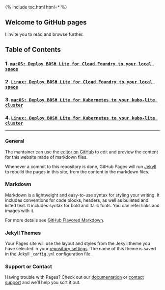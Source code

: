 {% include toc.html html=* %}

## Welcome to GitHub pages

I invite you to read and browse further.

## Table of Contents

### 1. [`macOS: Deploy BOSH Lite for Cloud Foundry to your local space`](https://gist.github.com/dellaporta/2e9a6c1a6b8757ea33a2b1c0a44a9318)

### 2. [`Linux: Deploy BOSH Lite for Cloud Foundry to your local space`](https://gist.github.com/dellaporta/59472d9c6ebd387fde8c9ac0ebaa6282)

### 3. [`macOS: Deploy BOSH Lite for Kubernetes to your kubo-lite cluster`](https://gist.github.com/dellaporta/b4a73488028a7b3a6a24345a7f303314)

### 4. [`Linux: Deploy BOSH Lite for Kubernetes to your kubo-lite cluster`](https://gist.github.com/dellaporta/f90a5559fe5bcd0f4988e07dc9277a30)

___
### General

The mantainer can use the [editor on GitHub](https://github.com/dellaporta/main/edit/master/index.md) to edit and preview the content for this website made of markdown files.

Whenever a commit to this repository is done, GitHub Pages will run [Jekyll](https://jekyllrb.com/) to rebuild the pages in this site, from the content in the markdown files.

### Markdown

Markdown is a lightweight and easy-to-use syntax for styling your writing. It includes conventions for code blocks, headers, as well as bulleted and listed text. It includes syntax for bold and italic fonts. You can refer links and images with it. 

For more details see [GitHub Flavored Markdown](https://guides.github.com/features/mastering-markdown/).

### Jekyll Themes

Your Pages site will use the layout and styles from the Jekyll theme you have selected in your [repository settings](https://github.com/dellaporta/main/settings). The name of this theme is saved in the Jekyll `_config.yml` configuration file.

### Support or Contact

Having trouble with Pages? Check out our [documentation](https://help.github.com/categories/github-pages-basics/) or [contact support](https://github.com/contact) and we’ll help you sort it out.
